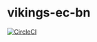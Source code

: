 # vikings-ec-bn
[![CircleCI](https://dl.circleci.com/status-badge/img/gh/atlp-rwanda/vikings-ec-bn/tree/chore%2FIntegrate-Circleci-184347012.svg?style=svg)](https://dl.circleci.com/status-badge/redirect/gh/atlp-rwanda/vikings-ec-bn/tree/chore%2FIntegrate-Circleci-184347012)